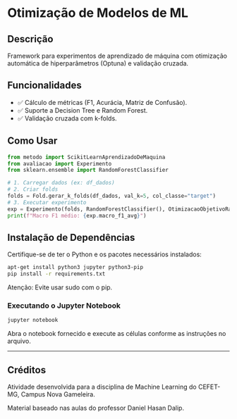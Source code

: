 # Otimização de Modelos de ML

## Descrição
Framework para experimentos de aprendizado de máquina com otimização automática de hiperparâmetros (Optuna) e validação cruzada.

## Funcionalidades
- ✅ Cálculo de métricas (F1, Acurácia, Matriz de Confusão).  
- ✅ Suporte a Decision Tree e Random Forest.  
- ✅ Validação cruzada com k-folds.  

## Como Usar
```python
from metodo import ScikitLearnAprendizadoDeMaquina
from avaliacao import Experimento
from sklearn.ensemble import RandomForestClassifier
```

```python
# 1. Carregar dados (ex: df_dados)
# 2. Criar folds
folds = Fold.gerar_k_folds(df_dados, val_k=5, col_classe="target")
# 3. Executar experimento
exp = Experimento(folds, RandomForestClassifier(), OtimizacaoObjetivoRandomForest)
print(f"Macro F1 médio: {exp.macro_f1_avg}")
```
## Instalação de Dependências

Certifique-se de ter o Python e os pacotes necessários instalados:

```bash
apt-get install python3 jupyter python3-pip
pip install -r requirements.txt
```

Atenção: Evite usar sudo com o pip.

### Executando o Jupyter Notebook

```bash
jupyter notebook
```
Abra o notebook fornecido e execute as células conforme as instruções no arquivo.

---

## Créditos

Atividade desenvolvida para a disciplina de Machine Learning do CEFET-MG, Campus Nova Gameleira.

Material baseado nas aulas do professor Daniel Hasan Dalip.
